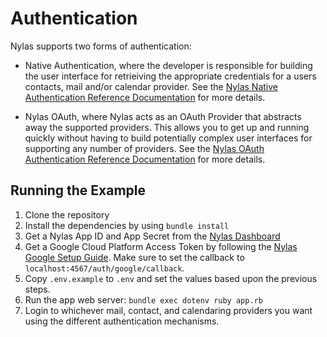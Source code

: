 # Authentication

Nylas supports two forms of authentication:

* Native Authentication, where the developer is responsible for building the user interface for retrieiving the appropriate credentials for a users contacts, mail and/or calendar provider. See the [Nylas Native Authentication Reference Documentation](https://docs.nylas.com/reference#native-authentication-1) for more details.

* Nylas OAuth, where Nylas acts as an OAuth Provider that abstracts away the supported providers. This allows you to get up and running quickly without having to build potentially complex user interfaces for supporting any number of providers. See the [Nylas OAuth Authentication Reference Documentation](https://docs.nylas.com/reference#oauth) for more details.

## Running the Example

1. Clone the repository
1. Install the dependencies by using `bundle install`
1. Get a Nylas App ID and App Secret from the [Nylas Dashboard](https://dashboard.nylas.com/)
1. Get a Google Cloud Platform Access Token by following the [Nylas Google Setup Guide](https://docs.nylas.com/docs/creating-a-google-project-for-dev). Make sure to set the callback to `localhost:4567/auth/google/callback`.
1. Copy `.env.example` to `.env` and set the values based upon the previous steps.
1. Run the app web server: `bundle exec dotenv ruby app.rb`
1. Login to whichever mail, contact, and calendaring providers you want using the different authentication mechanisms.

